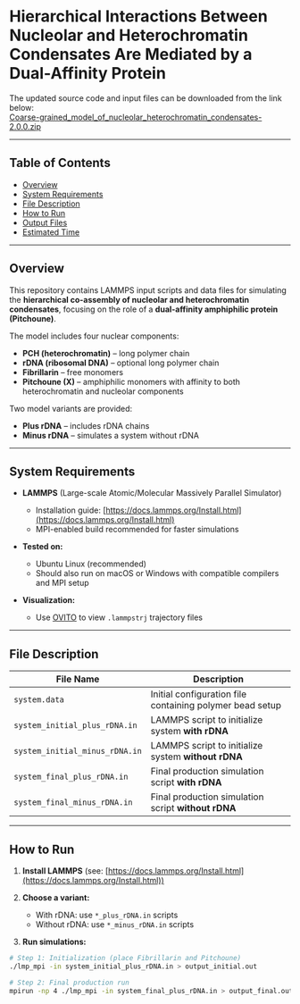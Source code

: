 # Hierarchical Interactions Between Nucleolar and Heterochromatin Condensates Are Mediated by a Dual-Affinity Protein

The updated source code and input files can be downloaded from the link below:  
[Coarse-grained_model_of_nucleolar_heterochromatin_condensates-2.0.0.zip](https://github.com/user-attachments/files/20303025/Coarse-grained_model_of_nucleolar_heterochromatin_condensates-2.0.0.zip)

---

## Table of Contents  
- [Overview](#overview)  
- [System Requirements](#system-requirements)  
- [File Description](#file-description)  
- [How to Run](#how-to-run)  
- [Output Files](#output-files)  
- [Estimated Time](#estimated-time)

---

## Overview

This repository contains LAMMPS input scripts and data files for simulating the **hierarchical co-assembly of nucleolar and heterochromatin condensates**, focusing on the role of a **dual-affinity amphiphilic protein (Pitchoune)**.

The model includes four nuclear components:
- **PCH (heterochromatin)** – long polymer chain
- **rDNA (ribosomal DNA)** – optional long polymer chain
- **Fibrillarin** – free monomers
- **Pitchoune (X)** – amphiphilic monomers with affinity to both heterochromatin and nucleolar components

Two model variants are provided:
- **Plus rDNA** – includes rDNA chains  
- **Minus rDNA** – simulates a system without rDNA  

---

## System Requirements

- **LAMMPS** (Large-scale Atomic/Molecular Massively Parallel Simulator)  
  - Installation guide: [https://docs.lammps.org/Install.html](https://docs.lammps.org/Install.html)  
  - MPI-enabled build recommended for faster simulations

- **Tested on:**  
  - Ubuntu Linux (recommended)  
  - Should also run on macOS or Windows with compatible compilers and MPI setup

- **Visualization:**  
  - Use [OVITO](https://www.ovito.org/) to view `.lammpstrj` trajectory files

---

## File Description

| File Name                        | Description                                                    |
|----------------------------------|----------------------------------------------------------------|
| `system.data`                    | Initial configuration file containing polymer bead setup       |
| `system_initial_plus_rDNA.in`    | LAMMPS script to initialize system **with rDNA**               |
| `system_initial_minus_rDNA.in`   | LAMMPS script to initialize system **without rDNA**            |
| `system_final_plus_rDNA.in`      | Final production simulation script **with rDNA**               |
| `system_final_minus_rDNA.in`     | Final production simulation script **without rDNA**            |

---

## How to Run

1. **Install LAMMPS** (see: [https://docs.lammps.org/Install.html](https://docs.lammps.org/Install.html))

2. **Choose a variant:**  
   - With rDNA: use `*_plus_rDNA.in` scripts  
   - Without rDNA: use `*_minus_rDNA.in` scripts

3. **Run simulations:**

```bash
# Step 1: Initialization (place Fibrillarin and Pitchoune)
./lmp_mpi -in system_initial_plus_rDNA.in > output_initial.out

# Step 2: Final production run
mpirun -np 4 ./lmp_mpi -in system_final_plus_rDNA.in > output_final.out
